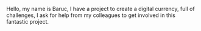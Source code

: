 
Hello, my name is Baruc, I have a project to create a digital currency, full of challenges, I ask for help from my colleagues to get involved in this fantastic project.
